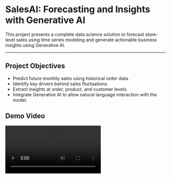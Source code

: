# SalesAI: Forecasting and Insights with Generative AI

This project presents a complete data science solution to forecast store-level sales using time series modeling and generate actionable business insights using Generative AI. 

---

## Project Objectives

- Predict future monthly sales using historical order data.
- Identify key drivers behind sales fluctuations.
- Extract insights at order, product, and customer levels.
- Integrate Generative AI to allow natural language interaction with the model.

## Demo Video

![Demo](MoovAI.mp4)
